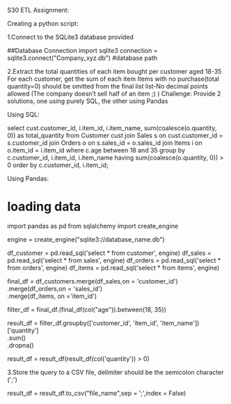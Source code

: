 S30 ETL Assignment:

Creating a python script:

1.Connect to the SQLite3 database provided

##Database Connection
import sqlite3
connection = sqlite3.connect("Company_xyz.db") #database path

2.Extract the total quantities of each item bought per customer aged 18-35
   For each customer, get the sum of each item 
   Items with no purchase(total quantity=0) should be omitted from the final list
   list-No decimal points allowed (The company doesn’t sell half of an item ;) )
   Challenge: Provide 2 solutions, one using purely SQL, the other using Pandas

Using SQL:

select 
cust.customer_id,
i.item_id,
i.item_name,
sum(coalesce(o.quantity, 0)) as total_quantity
from Customer cust
join Sales s on cust.customer_id = s.customer_id
join Orders o on s.sales_id = o.sales_id
join Items i on o.item_id = i.item_id
where c.age between 18 and 35
group by c.customer_id, i.item_id, i.item_name
having sum(coalesce(o.quantity, 0)) > 0
order by c.customer_id, i.item_id;

Using Pandas:
# loading data 

import pandas as pd
from sqlalchemy import create_engine

engine = create_engine("sqlite3://database_name.db")

df_customer = pd.read_sql('select * from customer', engine)
df_sales = pd.read_sql('select * from sales', engine)
df_orders = pd.read_sql('select * from orders', engine)
df_items = pd.read_sql('select * from items', engine)


final_df = df_customers.merge(df_sales,on = 'customer_id')\
                       .merge(df_orders,on = 'sales_id')\
                       .merge(df_items, on ='item_id')

filter_df = final_df.(final_df(col("age")).between(18, 35))

result_df = filter_df.groupby(['customer_id', 'item_id', 'item_name'])['quantity']\
    .sum()\
    .dropna()

result_df = result_df(result_df(col('quantity')) > 0)


3.Store the query to a CSV file, delimiter should be the semicolon character (';')

result_df = result_df.to_csv("file_name",sep = ';',index = False)



